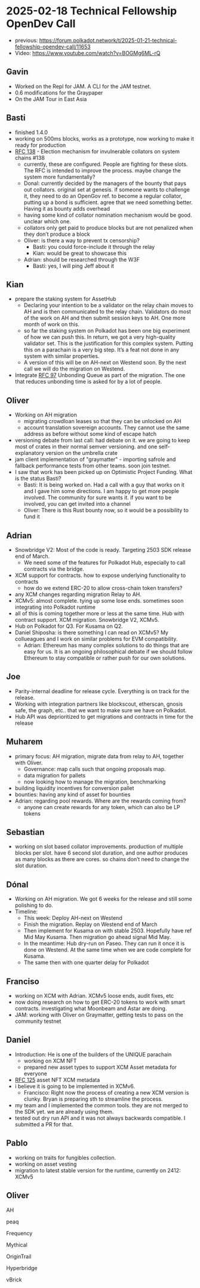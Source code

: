 # 2025-02-18 Technical Fellowship OpenDev Call

- previous: https://forum.polkadot.network/t/2025-01-21-technical-fellowship-opendev-call/11653
- Video: https://www.youtube.com/watch?v=BOGMg6ML-rQ

## Gavin

- Worked on the Repl for JAM. A CLI for the JAM testnet.
- 0.6 modifications for the Graypaper
- On the JAM Tour in East Asia

## Basti

- finished 1.4.0
- working on 500ms blocks, works as a prototype, now working to make it ready for production
- [RFC 138](https://github.com/polkadot-fellows/RFCs/pull/138) - Election mechanism for invulnerable collators on system chains #138
    - currently, these are configured. People are fighting for these slots. The RFC is intended to improve the process. maybe change the system more fundamentally?
    - Donal: currently decided by the managers of the bounty that pays out collators. original set at genesis. if someone wants to challenge it, they need to do an OpenGov ref. to become a regular collator, putting up a bond is sufficient. agree that we need something better. Having it as bounty adds overhead
    - having some kind of collator nomination mechanism would be good. unclear which one.
    - collators only get paid to produce blocks but are not penalized when they don’t produce a block
    - Oliver: is there a way to prevent tx censorship?
        - Basti: you could force-include it through the relay
        - Kian: would be great to showcase this
    - Adrian: should be researched through the W3F
        - Basti: yes, I will ping Jeff about it

## Kian

- prepare the staking system for AssetHub
    - Declaring your intention to be a validator on the relay chain moves to AH and is then communicated to the relay chain. Validators do most of the work on AH and then submit session keys to AH. One more month of work on this.
    - so far the staking system on Polkadot has been one big experiment of how we can push this. In return, we got a very high-quality validator set. This is the justification for this complex system. Putting this on a parachain is a very big step. It’s a feat not done in any system with similar properties.
    - A version of this will be on AH-next on Westend soon. By the next call we will do the migration on Westend.
- Integrate [RFC 97](https://github.com/polkadot-fellows/RFCs/pull/97) Unbonding Queue as part of the migration. The one that reduces unbonding time is asked for by a lot of people.

## Oliver

- Working on AH migration
    - migrating crowdloan leases so that they can be unlocked on AH
    - account translation sovereign accounts. They cannot use the same address as before without some kind of escape hatch
- versioning debate from last call: had debate on it. we are going to keep most of crates in their normal semver versioning. and one self-explanatory version on the umbrella crate
- jam client implementation of "graymatter" - importing safrole and fallback performance tests from other teams. soon join testnet.
- I saw that work has been picked up on Optimistic Project Funding. What is the status Basti?
    - Basti: It is being worked on. Had a call with a guy that works on it and I gave him some directions. I am happy to get more people involved. The community for sure wants it. if you want to be involved, you can get invited into a channel
    - Oliver: There is this Rust bounty now, so it would be a possibility to fund it

## Adrian

- Snowbridge V2: Most of the code is ready. Targeting 2503 SDK release end of March.
    - We need some of the features for Polkadot Hub, especially to call contracts via the bridge.
- XCM support for contracts. how to expose underlying functionality to contracts
    - how do we extend ERC-20 to allow cross-chain token transfers?
- any XCM changes regarding migration Relay to AH.
- XCMv5: almost complete. tying up some lose ends. sometimes soon integrating into Polkadot runtime
- all of this is coming together more or less at the same time. Hub with contract support. XCM migration. Snowbridge V2, XCMv5.
- Hub on Polkadot for Q3. For Kusama on Q2.
- Daniel Shiposha: is there something I can read on XCMv5? My collueagues and I work on similar problems for EVM compatibility.
    - Adrian: Ethereum has many complex solutions to do things that are easy for us. It is an ongoing philosophical debate if we should follow Ethereum to stay compatible or rather push for our own solutions.

## Joe

- Parity-internal deadline for release cycle. Everything is on track for the release.
- Working with integration partners like blockscout, etherscan, gnosis safe, the graph, etc.. that we want to make sure we have on Polkadot.
- Hub API was deprioritized to get migrations and contracts in time for the release

## Muharem

- primary focus: AH migration, migrate data from relay to AH, together with Oliver.
    - Governance: map calls such that ongoing proposals map.
    - data migration for pallets
    - now looking how to manage the migration, benchmarking
- building liquidity incentives for conversion pallet
- bounties: having any kind of asset for bounties
- Adrian: regarding pool rewards. Where are the rewards coming from?
    - anyone can create rewards for any token, which can also be LP tokens

## Sebastian

- working on slot based collator improvements. production of multiple blocks per slot. have 6 second slot duration, and one author produces as many blocks as there are cores. so chains don’t need to change the slot duration.

## Dónal

- Working on AH migration. We got 6 weeks for the release and still some polishing to do.
- Timeline:
    - This week: Deploy AH-next on Westend
    - Finish the migration. Replay on Westend end of March
    - Then implement for Kusama on with stable 2503. Hopefully have ref Mid May Kusama. Then migration go ahead signal Mid May.
    - In the meantime: Hub dry-run on Paseo. They can run it once it is done on Westend. At the same time when we are code complete for Kusama.
    - The same then with one quarter delay for Polkadot

## Franciso

- working on XCM with Adrian. XCMv5 loose ends, audit fixes, etc
- now doing research on how to get ERC-20 tokens to work with smart contracts. investigating what Moonbeam and Astar are doing.
- JAM: working with Oliver on Graymatter, getting tests to pass on the community testnet

## Daniel

- Introduction: He is one of the builders of the UNIQUE parachain
    - working on XCM NFT
    - prepared new asset types to support XCM Asset metadata for everyone
- [RFC 125](https://github.com/polkadot-fellows/RFCs/pull/125) asset NFT XCM metadata
- i believe it is going to be implemented in XCMv6.
    - Francisco: Right now the process of creating a new XCM version is clunky. Bryan is preparing sth to streamline the process.
- my team and I implemented the common tools. they are not merged to the SDK yet. we are already using them.
- tested out dry run API and it was not always backwards compatible. I submitted a PR for that.

## Pablo

- working on traits for fungibles collection.
- working on asset vesting
- migration to latest stable version for the runtime, currently on 2412: XCMv5

## Oliver

AH

peaq

Frequency

Mythical

OriginTrail

Hyperbridge

vBrick
